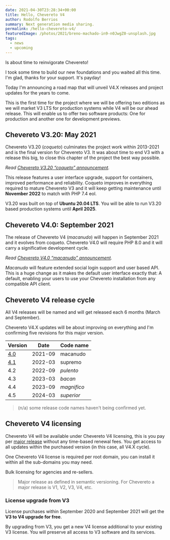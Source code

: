 ```yaml
---
date: 2021-04-30T23:28:34+00:00
title: Hello, Chevereto V4
author: Rodolfo Berrios
summary: Next generation media sharing.
permalink: /hello-chevereto-v4/
featuredImage: /photos/2021/breno-machado-in9-n0JwgZ0-unsplash.jpg
tags:
  - news
  - upcoming
---
```

Is about time to reinvigorate Chevereto!

I took some time to build our new foundations and you waited all this time. I'm glad, thanks for your support. It's payday!

Today I'm announcing a road map that will unveil V4.X releases and project updates for the years to come.

This is the first time for the project where we will be offering two editions as we will market V3 LTS for production systems while V4 will be our ahead release. This will enable us to offer two software products: One for production and another one for development previews.

## Chevereto V3.20: May 2021

Chevereto V3.20 (*coqueto*) culminates the project work within 2013-2021 and is the final version for Chevereto V3. It was about time to end V3 with a release this big, to close this chapter of the project the best way possible.

_Read [Chevereto V3.20 &#8220;coqueto&#8221; announcement](https://chevereto.com/community/threads/chevereto-v3-20-coqueto-announcement.13132/)._

This release features a user interface upgrade, support for containers, improved performance and reliability. Coqueto improves in everything required to mature Chevereto V3 and it will keep getting maintenance until **November 2022** to match with PHP 7.4 eol.

V3.20 was built on top of **Ubuntu 20.04 LTS**. You will be able to run V3.20 based production systems until **April 2025**.

## Chevereto V4.0: September 2021

The release of Chevereto V4 (*macanudo*) will happen in September 2021 and it evolves from coqueto. Chevereto V4.0 will require PHP 8.0 and it will carry a significative development cycle.

_Read [Chevereto V4.0 &#8220;macanudo&#8221; announcement](https://chevereto.com/community/threads/chevereto-v4-0-macanudo-announcement.13188/)._

*Macanudo* will feature extended social login support and user based API. This is a huge change as it makes the default user interface exactly that: A default, enabling your users to use your Chevereto installation from any compatible API client.

## Chevereto V4 release cycle

All V4 releases will be named and will get released each 6 months (March and September).

Chevereto V4.X updates will be about improving on everything and I'm confirming five revisions for this major version.

| Version                                                                                    | Date    | Code name   |
| ------------------------------------------------------------------------------------------ | ------- | ----------- |
| [4.0](https://chevereto.com/community/threads/chevereto-v4-0-macanudo-announcement.13188/) | 2021-09 | macanudo    |
| [4.1](https://chevereto.com/community/threads/chevereto-v4-1-supremo-announcement.13221/)  | 2022-03 | supremo     |
| 4.2                                                                                        | 2022-09 | *pulento*   |
| 4.3                                                                                        | 2023-03 | *bacan*     |
| 4.4                                                                                        | 2023-09 | *magnifico* |
| 4.5                                                                                        | 2024-03 | *superior*  |

> (n/a) some release code names haven't being confirmed yet.

## Chevereto V4 licensing

Chevereto V4 will be available under Chevereto V4 licensing, this is you pay per [major release](https://semver.org/) without any time-based renewal fees. You get access to all updates within the purchased version (in this case, all V4.X cycle).

One Chevereto V4 license is required per root domain, you can install it within all the sub-domains you may need.

Bulk licensing for agencies and re-sellers.

> Major release as defined in semantic versioning. For Chevereto a major release is V1, V2, V3, V4, etc.

### License upgrade from V3

License purchases within September 2020 and September 2021 will get the **V3 to V4 upgrade for free**.

By upgrading from V3, you get a new V4 license additional to your existing V3 license. You will preserve all access to V3 software and its services.
